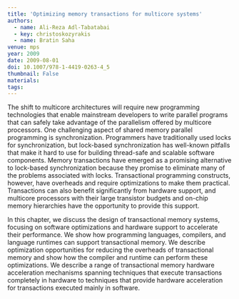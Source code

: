 ```yaml
---
title: 'Optimizing memory transactions for multicore systems'
authors:
  - name: Ali-Reza Adl-Tabatabai
  - key: christoskozyrakis
  - name: Bratin Saha
venue: mps
year: 2009
date: 2009-08-01
doi: 10.1007/978-1-4419-0263-4_5
thumbnail: False
materials:
tags:
---
```

The shift to multicore architectures will require new programming technologies that enable mainstream developers to write parallel programs that can safely take advantage of the parallelism offered by multicore processors. One challenging aspect of shared memory parallel programming is synchronization. Programmers have traditionally used locks for synchronization, but lock-based synchronization has well-known pitfalls that make it hard to use for building thread-safe and scalable software components. Memory transactions have emerged as a promising alternative to lock-based synchronization because they promise to eliminate many of the problems associated with locks. Transactional programming constructs, however, have overheads and require optimizations to make them practical. Transactions can also benefit significantly from hardware support, and multicore processors with their large transistor budgets and on-chip memory hierarchies have the opportunity to provide this support.

In this chapter, we discuss the design of transactional memory systems, focusing on software optimizations and hardware support to accelerate their performance. We show how programming languages, compilers, and language runtimes can support transactional memory. We describe optimization opportunities for reducing the overheads of transactional memory and show how the compiler and runtime can perform these optimizations. We describe a range of transactional memory hardware acceleration mechanisms spanning techniques that execute transactions completely in hardware to techniques that provide hardware acceleration for transactions executed mainly in software.
